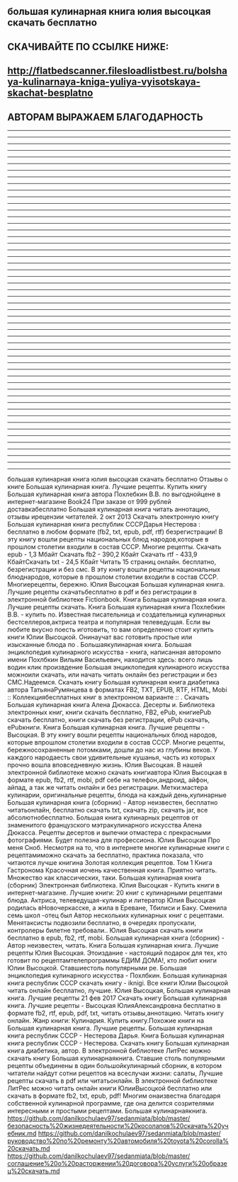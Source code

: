 большая кулинарная книга юлия высоцкая скачать бесплатно
--------------------------------------------------
СКАЧИВАЙТЕ ПО ССЫЛКЕ НИЖЕ:
--------------------------------------------------
http://flatbedscanner.filesloadlistbest.ru/bolshaya-kulinarnaya-kniga-yuliya-vyisotskaya-skachat-besplatno
--------------------------------------------------
АВТОРАМ ВЫРАЖАЕМ БЛАГОДАРНОСТЬ
--------------------------------------------------
--------------------------------------------------
--------------------------------------------------
--------------------------------------------------
--------------------------------------------------
--------------------------------------------------
--------------------------------------------------
--------------------------------------------------
--------------------------------------------------
--------------------------------------------------
--------------------------------------------------
--------------------------------------------------
--------------------------------------------------
--------------------------------------------------
--------------------------------------------------
--------------------------------------------------
--------------------------------------------------
--------------------------------------------------
--------------------------------------------------
--------------------------------------------------
--------------------------------------------------
--------------------------------------------------
--------------------------------------------------
--------------------------------------------------
--------------------------------------------------
--------------------------------------------------
--------------------------------------------------
--------------------------------------------------
--------------------------------------------------
--------------------------------------------------
--------------------------------------------------
--------------------------------------------------
--------------------------------------------------
--------------------------------------------------
--------------------------------------------------
--------------------------------------------------
--------------------------------------------------
--------------------------------------------------
--------------------------------------------------
--------------------------------------------------
--------------------------------------------------
--------------------------------------------------
--------------------------------------------------
--------------------------------------------------
--------------------------------------------------
--------------------------------------------------
--------------------------------------------------
--------------------------------------------------
--------------------------------------------------
--------------------------------------------------
--------------------------------------------------
--------------------------------------------------
--------------------------------------------------
большая кулинарная книга юлия высоцкая скачать бесплатно Отзывы о книге Большая кулинарная книга. Лучшие рецепты. Купить книгу Большая кулинарная книга автора Похлебкин В.В. по выгоднойцене в интернет-магазине Book24 При заказе от 999 рублей доставкабесплатно Большая кулинарная книга  читать аннотацию, отзывы ирецензии читателей. 2 окт 2013  Скачать электронную книгу Большая кулинарная книга республик СССРДарья Нестерова : бесплатно в любом формате (fb2, txt, epub, pdf, rtf) безрегистрации! В эту книгу вошли рецепты национальных блюд народов,которые в прошлом столетии входили в состав СССР. Многие рецепты. Cкачать epub - 1,3 Мбайт Cкачать fb2 - 390,2 Кбайт Cкачать rtf - 433,9 КбайтCкачать txt - 24,5 Кбайт Читать 15 страниц онлайн. бесплатно, безрегистрации и без смс. В эту книгу вошли рецепты национальных блюднародов, которые в прошлом столетии входили в состав СССР. Многиерецепты, бережно. Юлия Высоцкая Большая кулинарная книга. Лучшие рецепты скачатьбесплатно в pdf и без регистрации в электронной библиотеке Fictionbook. Книга Большая кулинарная книга. Лучшие рецепты скачать. Книга Большая кулинарная книга Похлебкин В.В. - купить по. Известная писательница и создательница кулинарных бестселлеров,актриса театра и популярная телеведущая. Если вы любите вкусно поесть иготовить, то вам определенно стоит купить книги Юлии Высоцкой. Онинаучат вас готовить простые или изысканные блюда по . Большаякулинарная книга. Большая энциклопедия кулинарного искусства - книга, написанная авторомпо имени Похлбкин Вильям Васильевич, находится здесь: всего лишь водин клик произвдение Большая энциклопедия кулинарного искусства можноили скачать, или начать читать онлайн без регистрации и без СМС.Надеемся. Скачать книгу Большая кулинарная книга диабетика автора ТатьянаРумянцева в форматах FB2, TXT, EPUB, RTF, HTML, Mobi :: Коллекциябесплатных книг в электронном варианте :: . Скачать Большая кулинарная книга Алена Дюкаcса. Десерты и. Библиотека электронных книг, книги скачать бесплатно, FB2, ePub, книгиePub скачать бесплатно, книги скачать без регистрации, ePub скачать, ePubкниги. Книга Большая кулинарная книга. Лучшие рецепты - Высоцкая. В эту книгу вошли рецепты национальных блюд народов, которые впрошлом столетии входили в состав СССР. Многие рецепты, бережносохраненные потомками, дошли до нас из глубины веков. У каждого народаесть свои удивительные кушанья, часть из которых прочно вошла вповседневную жизнь. Юлия Высоцкая. В нашей электронной библиотеке можно скачать книгиавтора Юлия Высоцкая в формате epub, fb2, rtf, mobi, pdf себе на телефон,андроид, айфон, айпад, а так же читать онлайн и без регистрации. Метки:мастера кулинарии, оригинальные рецепты, блюда на каждый день,кулинарные
Большая кулинарная книга (сборник) - Автор неизвестен, бесплатно читатьонлайн, бесплатно скачать txt, скачать zip, скачать jar, все абсолютнобесплатно. Большая книга кулинарных рецептов от знаменитого французского мэтракулинарного искусства Алена Дюкасса. Рецепты десертов и выпечки отмастера с прекрасными фотографиями. Будет полезна для профессиона. Юлия Высоцкая  Про меня  Сноб. Несмотря на то, что в интернете многие кулинарные книги с рецептамиможно скачать за бесплатно, практика показала, что читаются лучше книгина  Золотая коллекция рецептов. Том 1  Книга Гастронома Красочная иочень качественная книга. Приятно читать. Множество как классических, таки. Большая кулинарная книга (сборник)  Электронная библиотека. Юлия Высоцкая - Купить книги в интернет-магазине. Лучшие книги: 20 книг с кулинарными рецептами  блюда. Актриса, телеведущая-кулинар и литератор Юлия Высоцкая родилась вНовочеркасске, а жила в Ереване, Тбилиси и Баку. Сменила семь школ -отец был  Автор нескольких кулинарных книг с рецептами.  Менятаксисты подвозили бесплатно, в очередях пропускали, контролеры билетне требовали.. Юлия Высоцкая  скачать книги бесплатно в epub, fb2, rtf, mobi. Большая кулинарная книга (сборник) - Автор неизвестен, читать. Книга Большая кулинарная книга. Лучшие рецепты Юлия Высоцкая. Этоиздание - настоящий подарок для тех, кто готовит по рецептамтелепрограммы ЕДИМ ДОМА!, кто любит книги Юлии Высоцкой. Ставшиестоль популярными ре. Большая энциклопедия кулинарного искусства - Похлбкин. Большая кулинарная книга республик СССР скачать книгу  - iknigi. Все книги Юлии Высоцкой читать онлайн бесплатно, лучшие. Юлия Высоцкая, Большая кулинарная книга. Лучшие рецепты
21 фев 2017  Скачать книгу Большая кулинарная книга. Лучшие рецепты - Высоцкая ЮлияАлександровна бесплатно в формате fb2, rtf, epub, pdf, txt, читать отзывы,аннотацию. Читать книгу онлайн. Жанр книги: Кулинария. Купить книгу.Похожие книги на Большая кулинарная книга. Лучшие рецепты. Большая кулинарная книга республик СССР - Нестерова Дарья. Книга Большая кулинарная книга республик СССР - Нестерова. Скачать книгу Большая кулинарная книга диабетика, автор. В электронной библиотеке ЛитРес можно скачать книгу Большая кулинарнаякнига.  Ставшие столь популярными рецепты объединены в один большойкулинарный сборник, в котором читатели найдут сотни рецептов на всеслучаи жизни: салаты,  Лучшие рецепты  скачать в pdf или читатьонлайн. В электронной библиотеке ЛитРес можно читать онлайн книги ЮлииВысоцкой бесплатно или скачать в формате fb2, txt, epub, pdf!  Многим онаизвестна благодаря собственной кулинарной программе, где она делится созрителями интересными и простыми рецептами.  Большая кулинарнаякнига.
https://github.com/danilkochulaev97/sedanmiata/blob/master/безопасность%20жизнедеятельности%20косолапов%20скачать%20учебник.md
https://github.com/danilkochulaev97/sedanmiata/blob/master/руководство%20по%20ремонту%20автомобиля%20toyota%20corolla%20скачать.md
https://github.com/danilkochulaev97/sedanmiata/blob/master/соглашение%20о%20расторжении%20договора%20услуги%20образец%20скачать.md
